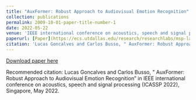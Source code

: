 ```yaml
---
title: "AuxFormer: Robust Approach to Audiovisual Emotion Recognition"
collection: publications
permalink: 2009-10-01-paper-title-number-1
date: 2022-05-22
venue: 'IEEE international conference on acoustics, speech and signal processing (ICASSP 2022)'
paperurl: [Paper](https://ecs.utdallas.edu/research/researchlabs/msp-lab/publications/Goncalves_2022.pdf)
citation: 'Lucas Goncalves and Carlos Busso, " AuxFormer: Robust Approach to Audiovisual Emotion Recognition” in IEEE international conference on acoustics, speech and signal processing (ICASSP 2022), Singapore, May 2022.'
---
```


[Download paper here](http:/ilucasgoncalves.github.io/files/auxformer.pdf)

Recommended citation: Lucas Goncalves and Carlos Busso, " AuxFormer: Robust Approach to Audiovisual Emotion Recognition” in IEEE international conference on acoustics, speech and signal processing (ICASSP 2022), Singapore, May 2022.

